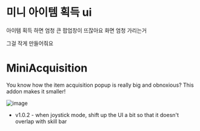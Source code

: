 # 미니 아이템 획득 ui
아이템 획득 하면 엄청 큰 팝업창이 뜨잖아요 화면 엄청 가리는거

그걸 작게 만들어줘요

# MiniAcquisition
You know how the item acquisition popup is really big and obnoxious?
This addon makes it smaller!

![image](https://user-images.githubusercontent.com/12102540/136194064-267b20b5-6acc-4219-b3e5-e63e991acbdf.png)

* v1.0.2 - when joystick mode, shift up the UI a bit so that it doesn't overlap with skill bar